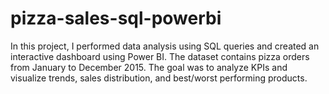 # pizza-sales-sql-powerbi
In this project, I performed data analysis using SQL queries and created an interactive dashboard using Power BI. The dataset contains pizza orders from January to December 2015. The goal was to analyze KPIs and visualize trends, sales distribution, and best/worst performing products.
